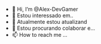 - 👋 Hi, I’m @Alex-DevGamer
- 👀 Estou interessado em..
- 🌱 Atualmente estou atualizand
- 💞️ Estou procurando colaborar e...
- 📫 How to reach me ...

<!---
Alex-DevGamer/Alex-DevGamer is a ✨ special ✨ repository because its `README.md` (this file) appears on your GitHub profile.
You can click the Preview link to take a look at your changes.
--->
